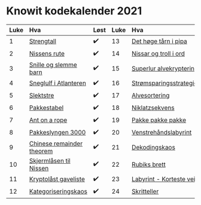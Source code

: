 # Knowit kodekalender 2021


Luke | Hva | Løst | Luke | Hva | Løst
:------------ | :------------- | :------------- | :------------ | :------------- | :-------------
 1 | [Strengtall](01.py) | :heavy_check_mark: | 13 | [Det høge tårn i pipa](13.py) | :heavy_check_mark:
 2 | [Nissens rute](02.py) | :heavy_check_mark: | 14 | [Nissar og troll i ord](14.py) | :heavy_check_mark:
 3 | [Snille og slemme barn](03.py) | :heavy_check_mark: | 15 | [Superlur alvekryptering](15.py) | :heavy_check_mark:
 4 | [Sneglulf i Atlanteren](04.py) | :heavy_check_mark: | 16 | [Strømsparingsstrategier](16.py) | :heavy_check_mark:
 5 | [Slektstre](05.py) | :heavy_check_mark: | 17 | [Alvesortering](17.py) | :heavy_check_mark:
 6 | [Pakkestabel](06.py) | :heavy_check_mark: | 18 | [Niklatzsekvens](18.py) | :heavy_check_mark:
 7 | [Ant on a rope](07.py) | :heavy_check_mark: | 19 | [Pakke pakke pakke](19.py) | :heavy_check_mark:
 8 | [Pakkeslyngen 3000](08.py) | :heavy_check_mark: | 20 | [Venstrehåndslabyrint](20.py) | :heavy_check_mark:
 9 | [Chinese remainder theorem](09.py) | :heavy_check_mark: | 21 | [Dekodingskaos](21.py) | :heavy_check_mark:
10 | [Skjermlåsen til Nissen](10.py) | :heavy_check_mark: | 22 | [Rubiks brett](22.py) | :heavy_check_mark:
11 | [Kryptolåst gaveliste](11.py) | :heavy_check_mark: | 23 | [Labyrint - Korteste vei](23.py) | :heavy_check_mark:
12 | [Kategoriseringskaos](12.py) | :heavy_check_mark: | 24 | [Skritteller](24.py) | :heavy_check_mark:

